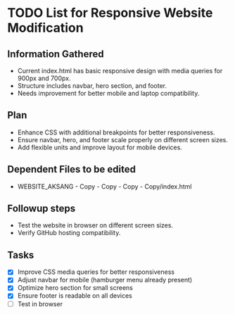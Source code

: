 # TODO List for Responsive Website Modification

## Information Gathered
- Current index.html has basic responsive design with media queries for 900px and 700px.
- Structure includes navbar, hero section, and footer.
- Needs improvement for better mobile and laptop compatibility.

## Plan
- Enhance CSS with additional breakpoints for better responsiveness.
- Ensure navbar, hero, and footer scale properly on different screen sizes.
- Add flexible units and improve layout for mobile devices.

## Dependent Files to be edited
- WEBSITE_AKSANG - Copy - Copy - Copy - Copy/index.html

## Followup steps
- Test the website in browser on different screen sizes.
- Verify GitHub hosting compatibility.

## Tasks
- [x] Improve CSS media queries for better responsiveness
- [x] Adjust navbar for mobile (hamburger menu already present)
- [x] Optimize hero section for small screens
- [x] Ensure footer is readable on all devices
- [ ] Test in browser
